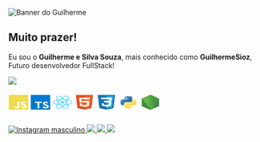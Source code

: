 ![Banner do Guilherme](https://media.licdn.com/dms/image/v2/D4E16AQHDgTvsF7Pw3A/profile-displaybackgroundimage-shrink_350_1400/profile-displaybackgroundimage-shrink_350_1400/0/1712765237270?e=1738800000&v=beta&t=vsXHV8ZFp0C3UwYNeTdVhB5WljZOsrgkTXIB8QVZvGs)

## Muito prazer!  
Eu sou o **Guilherme e Silva Souza**, mais conhecido como **GuilhermeSioz**, Futuro desenvolvedor FullStack!

<picture>
  <source
    srcset="https://github-readme-stats.vercel.app/api?username=GuilhermeGS222&show_icons=true&theme=transparent&rank_icon=octicons"
    media="(prefers-color-scheme: dark)"
  />
  <source
    srcset="https://github-readme-stats.vercel.app/api?username=GuilhermeGS222&show_icons=true&theme=transparent&rank_icon=octicons"
    media="(prefers-color-scheme: radical), (prefers-color-scheme: no-preference)"
  />
  <img src="https://github-readme-stats.vercel.app/api?username=GuilhermeGS222&show_icons=true&theme=transparent&rank_icon=octicons" />
</picture>

<div style="display: inline_block"><br>
  <img align="center" alt="JS" height="30" width="40" src="https://raw.githubusercontent.com/devicons/devicon/master/icons/javascript/javascript-plain.svg">
  <img align="center" alt="TS" height="30" width="40" src="https://raw.githubusercontent.com/devicons/devicon/master/icons/typescript/typescript-plain.svg">
  <img align="center" alt="React" height="30" width="40" src="https://raw.githubusercontent.com/devicons/devicon/master/icons/react/react-original.svg">
  <img align="center" alt="HTML" height="30" width="40" src="https://raw.githubusercontent.com/devicons/devicon/master/icons/html5/html5-original.svg">
  <img align="center" alt="CSS" height="30" width="40" src="https://raw.githubusercontent.com/devicons/devicon/master/icons/css3/css3-original.svg">
  <img align="center" alt="Python" height="30" width="40" src="https://raw.githubusercontent.com/devicons/devicon/master/icons/python/python-original.svg">
  <img align="center" alt="NODE.js" height="30" width="40" src="https://raw.githubusercontent.com/devicons/devicon/master/icons/nodejs/nodejs-original.svg">
</div>
  
##

<div> 
  <a href="https://instagram.com/guilherme_e_silva_souza" target="_blank">
    <img src="https://img.shields.io/badge/Instagram-%23E4405F?style=for-the-badge&logo=instagram&logoColor=white&label=Guilherme" alt="Instagram masculino">
  </a>
  <a href="https://discord.gg/guilhermegs0628" target="_blank">
    <img src="https://img.shields.io/badge/Discord-7289DA?style=for-the-badge&logo=discord&logoColor=white" target="_blank">
  </a> 
  <a href="mailto:guilhermegsdesigner@gmail.com">
    <img src="https://img.shields.io/badge/-Gmail-%23333?style=for-the-badge&logo=gmail&logoColor=white" target="_blank">
  </a>
  <a href="https://www.linkedin.com/in/guilherme-e-silva-souza-49417525a/" target="_blank">
    <img src="https://img.shields.io/badge/-LinkedIn-%230077B5?style=for-the-badge&logo=linkedin&logoColor=white" target="_blank">
  </a> 
</div>  
